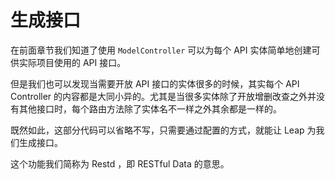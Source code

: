 # 生成接口

在前面章节我们知道了使用 `ModelController` 可以为每个 API 实体简单地创建可供实际项目使用的 API 接口。

但是我们也可以发现当需要开放 API 接口的实体很多的时候，其实每个 API Controller 的内容都是大同小异的。尤其是当很多实体除了开放增删改查之外并没有其他接口时，每个路由方法除了实体名不一样之外其余都是一样的。

既然如此，这部分代码可以省略不写，只需要通过配置的方式，就能让 Leap 为我们生成接口。

这个功能我们简称为 Restd ，即 RESTful Data 的意思。